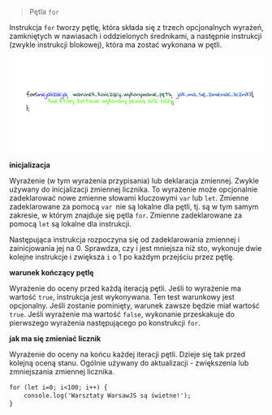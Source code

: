 > Pętla `for`

Instrukcja `for` tworzy pętlę, która składa się z trzech opcjonalnych wyrażeń, zamkniętych w nawiasach i oddzielonych średnikami, a następnie instrukcji (zwykle instrukcji blokowej), która ma zostać wykonana w pętli.


![for](for.png)


**inicjalizacja**

Wyrażenie (w tym wyrażenia przypisania) lub deklaracja zmiennej. Zwykle używany do inicjalizacji zmiennej licznika. To wyrażenie może opcjonalnie zadeklarować nowe zmienne słowami kluczowymi `var` lub `let`. Zmienne zadeklarowane za pomocą `var `nie są lokalne dla pętli, tj. są w tym samym zakresie, w którym znajduje się pętla `for`. Zmienne zadeklarowane za pomocą `let` są lokalne dla instrukcji. 


Następująca instrukcja rozpoczyna się od zadeklarowania zmiennej i zainicjowania jej na 0. Sprawdza, czy i jest mniejsza niż sto, wykonuje dwie kolejne instrukcje i zwiększa `i` o 1 po każdym przejściu przez pętlę.


**warunek kończący pętlę**

Wyrażenie do oceny przed każdą iteracją pętli. Jeśli to wyrażenie ma wartość `true`, instrukcja jest wykonywana. Ten test warunkowy jest opcjonalny. Jeśli zostanie pominięty, warunek zawsze będzie miał wartość `true`. Jeśli wyrażenie ma wartość `false`, wykonanie przeskakuje do pierwszego wyrażenia następującego po konstrukcji `for`.

**jak ma się zmieniać licznik**

Wyrażenie do oceny na końcu każdej iteracji pętli. Dzieje się tak przed kolejną oceną stanu. Ogólnie używany do aktualizacji - zwiększenia lub zmniejszania zmiennej licznika.

```
for (let i=0; i<100; i++) {
    console.log('Warsztaty WarsawJS są świetne!');
}
```